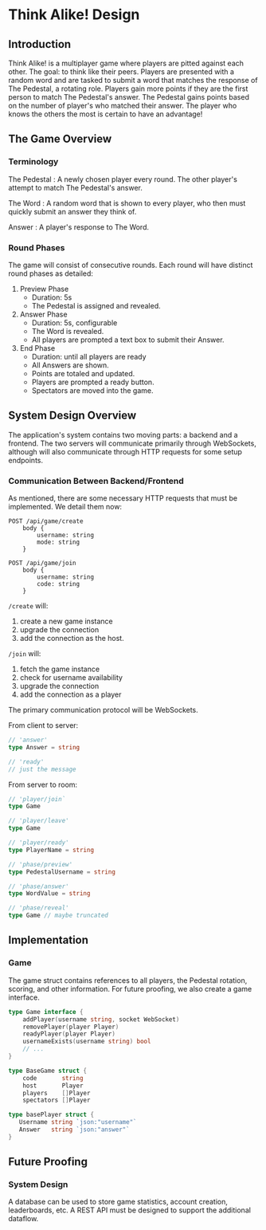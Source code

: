 # Think Alike! Design

## Introduction
Think Alike! is a multiplayer game where players are pitted against each other. 
The goal: to think like their peers.
Players are presented with a random word and are tasked to submit a word that matches the response of The Pedestal, a rotating role. 
Players gain more points if they are the first person to match The Pedestal's answer. 
The Pedestal gains points based on the number of player's who matched their answer.
The player who knows the others the most is certain to have an advantage!

## The Game Overview

### Terminology

The Pedestal
: A newly chosen player every round. The other player's attempt to match The Pedestal's answer.

The Word
: A random word that is shown to every player, who then must quickly submit an answer they think of.

Answer
: A player's response to The Word.

### Round Phases
The game will consist of consecutive rounds.
Each round will have distinct round phases as detailed:

1. Preview Phase
    - Duration: 5s
    - The Pedestal is assigned and revealed. 
2. Answer Phase
    - Duration: 5s, configurable
    - The Word is revealed.
    - All players are prompted a text box to submit their Answer.
3. End Phase
    - Duration: until all players are ready 
    - All Answers are shown. 
    - Points are totaled and updated. 
    - Players are prompted a ready button.
    - Spectators are moved into the game. 

## System Design Overview
The application's system contains two moving parts: a backend and a frontend.
The two servers will communicate primarily through WebSockets, although will also communicate through HTTP requests for some setup endpoints. 

### Communication Between Backend/Frontend
As mentioned, there are some necessary HTTP requests that must be implemented. 
We detail them now:

```http request
POST /api/game/create
    body {
        username: string
        mode: string
    }

POST /api/game/join
    body {
        username: string
        code: string
    }
```

`/create` will:
1. create a new game instance
2. upgrade the connection
3. add the connection as the host.

`/join` will:
1. fetch the game instance
2. check for username availability
3. upgrade the connection
4. add the connection as a player

The primary communication protocol will be WebSockets. 

From client to server:
```go
// 'answer'
type Answer = string

// 'ready'
// just the message
```

From server to room:
```go
// 'player/join`
type Game

// 'player/leave'
type Game

// 'player/ready'
type PlayerName = string

// 'phase/preview'
type PedestalUsername = string

// 'phase/answer'
type WordValue = string

// 'phase/reveal'
type Game // maybe truncated
```

## Implementation

### Game
The game struct contains references to all players, the Pedestal rotation, scoring, and other information. 
For future proofing, we also create a game interface. 

```go
type Game interface {
    addPlayer(username string, socket WebSocket)
    removePlayer(player Player)
    readyPlayer(player Player)
    usernameExists(username string) bool
    // ...
}

type BaseGame struct {
    code       string
    host       Player
    players    []Player
    spectators []Player
```

```go
type basePlayer struct {
   Username string `json:"username"`
   Answer   string `json:"answer"`
}
```

## Future Proofing

### System Design
A database can be used to store game statistics, account creation, leaderboards, etc. 
A REST API must be designed to support the additional dataflow. 
